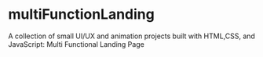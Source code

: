 # multiFunctionLanding
A collection of small UI/UX and animation projects built with HTML,CSS, and JavaScript: Multi Functional Landing Page
